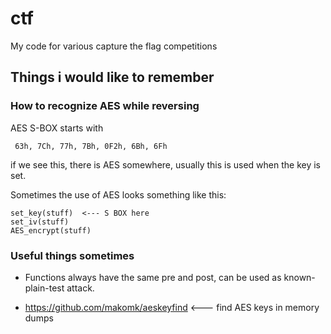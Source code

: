 # ctf
My code for various capture the flag competitions

## Things i would like to remember

### How to recognize AES while reversing

AES S-BOX starts with

```
 63h, 7Ch, 77h, 7Bh, 0F2h, 6Bh, 6Fh
```

if we see this, there is AES somewhere, usually this is used when the key is set.

Sometimes the use of AES looks something like this:
```
set_key(stuff)  <--- S BOX here   
set_iv(stuff)
AES_encrypt(stuff)
```

### Useful things sometimes

- Functions always have the same pre and post, can be used as known-plain-test attack.

- https://github.com/makomk/aeskeyfind <--- find AES keys in memory dumps
